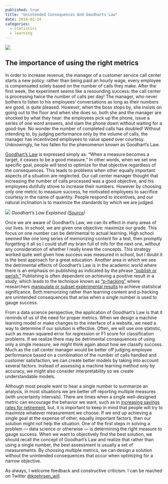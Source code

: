 ```yaml
---
published: true
title: "Unintended Consequences And Goodharts Law"
date: 2018-02-24
categories:
  - statistics
  - learning
---
```


![](https://miro.medium.com/max/2000/0*FiLILoR04sj-kcUS.?q=20)

## The importance of using the right metrics

In order to increase revenue, the manager of a customer service call center starts a new policy: rather than being paid an hourly wage, every employee is compensated solely based on the number of calls they make. After the first week, the experiment seems like a resounding success: the call center is processing twice the number of calls per day! The manager, who never bothers to listen to his employees’ conversations as long as their numbers are good, is quite pleased. However, when the boss stops by, she insists on going out to the floor and when she does so, both she and the manager are shocked by what they hear: the employees pick up the phone, issue a series of one word answers, and slam the phone down without waiting for a good-bye. No wonder the number of completed calls has doubled! Without intending to, by judging performance only by the volume of calls, the manager has incentivized employees to value speed over courtesy. Unknowingly, he has fallen for the phenomenon known as Goodhart’s Law.

[Goodhart’s Law](https://en.wikipedia.org/wiki/Goodhart%27s_law?) is expressed simply as: “When a measure becomes a target, it ceases to be a good measure.” In other words, when we set one specific goal, people will tend to optimize for that objective regardless of the consequences. This leads to problems when other equally important aspects of a situation are neglected. Our call center manager thought that increasing the number of calls processed was a good objective, and his employees dutifully strove to increase their numbers. However by choosing only one metric to measure success, he motivated employees to sacrifice courtesy in the name of quantity. People respond to incentives, and our natural inclination is to maximize the standards by which we are judged.

![](https://miro.medium.com/max/2000/0*u1dfHFPj2LZ41cAL.jpg?q=20)
*Goodhart’s Law Explained ([Source](http://www.sketchplanations.com/post/167369765942/goodharts-law-when-a-measure-becomes-a-target?))*

<!--more-->

Once we are aware of Goodhart’s Law, we can its effect in many areas of our lives. In school, we are given one objective: maximize our grade. This focus on one number can be detrimental to actual learning. High school seemed like one long series of memorizing content for a test, then promptly forgetting it all so I could stuff my brain full of info for the next one, without any consideration of whether I really knew the concepts. This strategy worked quite well given how success was measured in school, but I doubt it is the best approach for a great education. Another area in which we see the detrimental effects of Goodhart’s Law is in the academic world where there is an emphasis on publishing as indicated by the phrase [“publish or perish.”](https://www.ncbi.nlm.nih.gov/pmc/articles/PMC3999612/?) Publishing is often dependent on achieving a positive result in a study, which leads to the technique known as [“p-hacking”](http://journals.plos.org/plosbiology/article?id=10.1371%2Fjournal.pbio.1002106&) where researchers [manipulate or subset experimental results](https://projects.fivethirtyeight.com/p-hacking/?) to achieve statistical significance. Both memorizing rather than learning content and p-hacking are unintended consequences that arise when a single number is used to gauge success.

From a data science perspective, the application of Goodhart’s Law is that it reminds of us of the need for proper metrics. When we design a machine learning model or make changes to the interface of a website, we need a way to determine if our solution is effective. Often, we will use one statistic, such as mean-squared error for regression or F1 score for classification problems. If we realize there may be detrimental consequences of using only a single measure, we might think again about how we classify success. Much as the call center manager would be better off judging employee performance based on a combination of the number of calls handled and customer satisfaction, we can create better models by taking into account several factors. Instead of assessing a machine learning method only by accuracy, we might also consider interpretability so we create understandable models.

Although most people want to hear a single number to summarize an analysis, in most situations we are better off reporting multiple measures (with uncertainty intervals). There are times when a single well-designed metric can encourage the behavior we want, such as in [increasing savings rates for retirement](https://www.journals.uchicago.edu/doi/pdfplus/10.1086/380085?), but, it is important to keep in mind that people will try to maximize whatever measurement we choose. If we end up achieving a single goal at the expense of other, equally important factors, then our solution might not help the situation. One of the first steps in solving a problem — data science or otherwise — is determining the right measure to gauge success. When we want to objectively find the best solution, we should recall the concept of Goodhart’s Law and realize that rather than using a single number, the best assessment is usually a set of measurements. By choosing multiple metrics, we can design a solution without the unintended consequences that occur when optimizing for a narrow objective.

As always, I welcome feedback and constructive criticism. I can be reached on Twitter [@koehrsen_will](http://twitter.com/koehrsen_will?).

